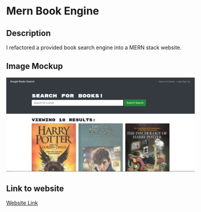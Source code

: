 # Mern Book Engine

## Description
I refactored a provided book search engine into a MERN stack website.

## Image Mockup

![Website Mockup](Capture.PNG)

## Link to website
[Website Link](https://mernengine.herokuapp.com/)
